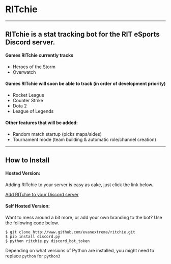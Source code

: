 # RITchie
---
## RITchie is a stat tracking bot for the RIT eSports Discord server.

#### Games RITchie currently tracks

* Heroes of the Storm
* Overwatch

#### Games RITchie will soon be able to track (in order of development priority)

* Rocket League
* Counter Strike
* Dota 2
* League of Legends

#### Other features that will be added:
* Random match startup (picks maps/sides)
* Tournament mode (team building & automatic role/channel creation)

---
## How to Install

#### Hosted Version:
Adding RITchie to your server is easy as cake, just click the link below.

[Add RITchie to your Discord server](https://discordapp.com/oauth2/authorize?client_id=207294266681196544&scope=bot&permissions=0)

#### Self Hosted Version:
Want to mess around a bit more, or add your own branding to the bot? Use the following code below.
```
$ git clone http://www.github.com/evanextreme/ritchie.git
$ pip install discord.py
$ python ritchie.py discord_bot_token
```
Depending on what versions of Python are installed, you might need to replace `python` for `python3`
